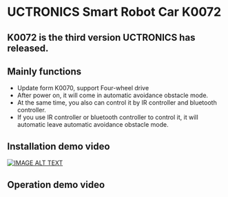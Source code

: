# UCTRONICS Smart Robot Car K0072
## K0072 is the third version UCTRONICS has released.

## Mainly functions
- Update form K0070, support Four-wheel drive 
- After power on, it will come in automatic avoidance obstacle mode.
- At the same time, you also can control it by IR controller and bluetooth controller.
- If you use IR controller or bluetooth controller to control it, it will automatic leave automatic avoidance obstacle mode.

## Installation demo video
[![IMAGE ALT TEXT](https://github.com/UCTRONICS/Smart-Robot-Car-Arduino/blob/master/imge/K0072_video.jpg)](https://youtu.be/WfIpiOwYpF8 "K0072 Installation")
## Operation demo video 
